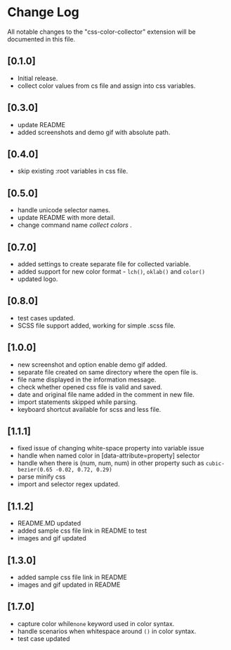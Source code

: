 # Change Log

All notable changes to the "css-color-collector" extension will be documented in this file.

## [0.1.0]

- Initial release.
- collect color values from cs file and assign into css variables.

## [0.3.0]

- update README
- added screenshots and demo gif with absolute path.

## [0.4.0]

- skip existing :root variables in css file.

## [0.5.0]

- handle unicode selector names.
- update README with more detail.
- change command name _collect colors_ .

## [0.7.0]

- added settings to create separate file for collected variable.
- added support for new color format - `lch()`, `oklab()` and `color()`
- updated logo.

## [0.8.0]

- test cases updated.
- SCSS file support added, working for simple .scss file.

## [1.0.0]

- new screenshot and option enable demo gif added.
- separate file created on same directory where the open file is.
- file name displayed in the information message.
- check whether opened css file is valid and saved.
- date and original file name added in the comment in new file.
- import statements skipped while parsing.
- keyboard shortcut available for scss and less file.

## [1.1.1]

- fixed issue of changing white-space property into variable issue
- handle when named color in [data-attribute=property] selector
- handle when there is (num, num, num) in other property such as `cubic-bezier(0.65 -0.02, 0.72, 0.29)`
- parse minify css
- import and selector regex updated.

## [1.1.2]

- README.MD updated
- added sample css file link in README to test
- images and gif updated

## [1.3.0]

- added sample css file link in README
- images and gif updated in README

## [1.7.0]

- capture color while`none` keyword used in color syntax.
- handle scenarios when whitespace around `()` in color syntax.
- test case updated
